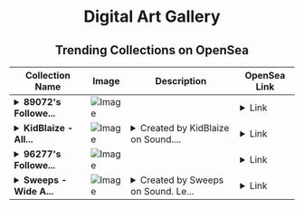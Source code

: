 <div align="center">

# Digital Art Gallery

## Trending Collections on OpenSea

| Collection Name                       | Image                                                                                     | Description                       | OpenSea Link                                                                                          |
|---------------------------------------|-------------------------------------------------------------------------------------------|-----------------------------------|--------------------------------------------------------------------------------------------------------|
| **<details><summary>89072's Followe...</summary>89072's Follower</details>** | ![Image](https://i.seadn.io/s/raw/files/19f9f090920392cc3650cbdf4361755b.png?w=500&auto=format?w=200&auto=format) |  | <details><summary>Link</summary>[89072's Follower](https://opensea.io/collection/89072-s-follower)</details> |
| **<details><summary>KidBlaize - All...</summary>KidBlaize - All We Need</details>** | ![Image](https://i.seadn.io/s/raw/files/5ae5c69033237bfdbc654583cfe62cf2.jpg?w=500&auto=format?w=200&auto=format) | <details><summary>Created by KidBlaize on Sound....</summary>Created by KidBlaize on Sound. Leave a comment on the song at https://www.sound.xyz/kidblaize/all-we-need</details> | <details><summary>Link</summary>[KidBlaize - All We Need](https://opensea.io/collection/kidblaize-all-we-need)</details> |
| **<details><summary>96277's Followe...</summary>96277's Follower</details>** | ![Image](https://i.seadn.io/s/raw/files/19f9f090920392cc3650cbdf4361755b.png?w=500&auto=format?w=200&auto=format) |  | <details><summary>Link</summary>[96277's Follower](https://opensea.io/collection/96277-s-follower)</details> |
| **<details><summary>Sweeps - Wide A...</summary>Sweeps - Wide Awake (feat. Siena Bjørn)</details>** | ![Image](https://i.seadn.io/s/raw/files/75fda70e69e9fbaed6d93b25b6edeec4.jpg?w=500&auto=format?w=200&auto=format) | <details><summary>Created by Sweeps on Sound. Le...</summary>Created by Sweeps on Sound. Leave a comment on the song at https://www.sound.xyz/sweeps/wide-awake-feat-siena-bjorn</details> | <details><summary>Link</summary>[Sweeps - Wide Awake (feat. Siena Bjørn)](https://opensea.io/collection/sweeps-wide-awake-feat-siena-bjorn)</details> |

</div>